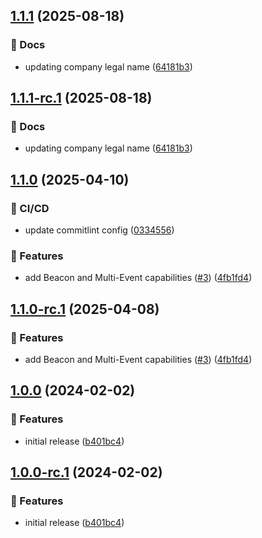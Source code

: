 ## [1.1.1](https://github.com/ethiack/gitlab-cicd-component/compare/1.1.0...1.1.1) (2025-08-18)

### 📔 Docs

* updating company legal name ([64181b3](https://github.com/ethiack/gitlab-cicd-component/commit/64181b39fb1fc366f258ee59b96ecf14dea0b06c))

## [1.1.1-rc.1](https://github.com/ethiack/gitlab-cicd-component/compare/1.1.0...1.1.1-rc.1) (2025-08-18)

### 📔 Docs

* updating company legal name ([64181b3](https://github.com/ethiack/gitlab-cicd-component/commit/64181b39fb1fc366f258ee59b96ecf14dea0b06c))

## [1.1.0](https://github.com/ethiack/gitlab-cicd-component/compare/1.0.0...1.1.0) (2025-04-10)

### 🦊 CI/CD

* update commitlint config ([0334556](https://github.com/ethiack/gitlab-cicd-component/commit/03345562e99ed9f31485d630ef04a0270f4e720f))

### 🚀 Features

* add Beacon and Multi-Event capabilities ([#3](https://github.com/ethiack/gitlab-cicd-component/issues/3)) ([4fb1fd4](https://github.com/ethiack/gitlab-cicd-component/commit/4fb1fd4f45aa985b4aa9c40230ea6e988e665ffa))

## [1.1.0-rc.1](https://github.com/ethiack/gitlab-cicd-component/compare/1.0.0...1.1.0-rc.1) (2025-04-08)

### 🚀 Features

* add Beacon and Multi-Event capabilities ([#3](https://github.com/ethiack/gitlab-cicd-component/issues/3)) ([4fb1fd4](https://github.com/ethiack/gitlab-cicd-component/commit/4fb1fd4f45aa985b4aa9c40230ea6e988e665ffa))

## [1.0.0](https://github.com/ethiack/gitlab-cicd-component/compare/...1.0.0) (2024-02-02)


### 🚀 Features

* initial release ([b401bc4](https://github.com/ethiack/gitlab-cicd-component/commit/b401bc4568011d3bbc079d3e66fd67885e82666d))

## [1.0.0-rc.1](https://github.com/ethiack/gitlab-cicd-component/compare/...1.0.0-rc.1) (2024-02-02)


### 🚀 Features

* initial release ([b401bc4](https://github.com/ethiack/gitlab-cicd-component/commit/b401bc4568011d3bbc079d3e66fd67885e82666d))
